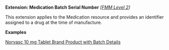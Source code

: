 **Extension: Medication Batch Serial Number** *[[FMM Level 2](guidance.html)]*

This extension applies to the Medication resource and provides an identifier assigned to a drug at the time of manufacture.

**Examples**

[Norvasc 10 mg Tablet Brand Product with Batch Details](medication-BrandProductwithBatchDetails0.html)